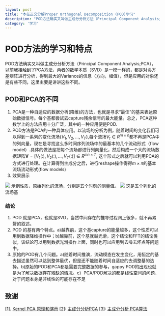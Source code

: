 ```yaml
---
layout: post
title: "本征正交分解Proper Orthogonal Decomposition (POD)学习"
description: "POD方法确实又叫做主成分分析方法（Principal Component Analysis;PCA），以前我接触到了PCA方法，两者的数学本质（SVD）是一模一样的，都是对协方差矩阵进行分析，得到最大的Variance的信息（方向，幅值），但是应用的对象还是有些不同，这里主要是讲讲这些不同..."
category: '学习'
---
```



# POD方法的学习和特点

POD方法确实又叫做主成分分析方法（Principal Component Analysis;PCA），以前我接触到了PCA方法，两者的数学本质（SVD）是一模一样的，都是对协方差矩阵进行分析，得到最大的Variance的信息（方向，幅值），但是应用的对象还是有些不同，这里主要是讲讲这些不同。

## POD和PCA的不同
1. PCA是一种自适应的数据分析(降维)的方法，也就是寻求“最佳”的基来表达原始数据信号。每个基都尝试去capture残余信号的最大能量。总之，PCA这种数学上的方法应用十分广泛，其中的一种应用便是POD.
2. POD方法是PCA的一种具体应用。以流场的分析为例，随着时间的变化我们可以得到一系列的变化流场{$V_1,V_2,...,V_T$},每个流场$V_t\in R^{m\times n}$都不再是PCA中的列向量，现在是寻找这么多时间序列流场中的最基本的几个流动形式（flow model）.具体的做法是把每个流场都进行列向量化，然后构成一个大的流场数据矩阵$\bm{V}=[V_1(:),V_2(:),...,V_T(:)]\in R^{mn \times T}$, 这个形式之后就可以利用PCA的方式进行处理。在计算得到主成分之后，进行reshape操作得得$m \times n$的基本流场流动形式(flow models)
3. 效果展示
<img src="http://i4.piimg.com/323c574d1239190c.jpg">
示例性质，原始列化的流场，分别是五个时刻的测量值。
<img src="http://i4.piimg.com/8eaf7865e0ac7b41.jpg">
这是五个列化的流场基

### 结论
1. POD 就是PCA，也就是SVD，当然中间存在的推导过程网上很多，就不再累赘的叙述。
2. POD 的基有两个特点。a)越靠前，这个基capture的能量越多，这个性质可以用到数据降维操作中；b)越靠前，这个基就越光滑，这个结论和FFT的结论类似，该结论可以用到数据光滑操作上面，同时也可以应用到去噪去坏点等问题中。
3. 原始的POD有几个问题。a)随着时间推演，流动模态在发生变化，用恒定的基去描述虽然可以达到整体最优，但是还不能随着时间自适应的去调整基的选择。b)原始的POD和PCA都是需要完整数据的参与，gappy POD的出现也就是为了解决数据存在残缺的情况。c）PCA/POD解决的都是线性空间的问题，对于问题本身是非线性的可能存在不足

## 致谢
[1]. [Kernel PCA 原理和演示](http://zhanxw.com/blog/2011/02/kernel-pca-%E5%8E%9F%E7%90%86%E5%92%8C%E6%BC%94%E7%A4%BA/)
[2]: [主成分分析PCA](http://www.cnblogs.com/zhangchaoyang/articles/2222048.html)
[3]: [主成分分析 PCA算法](http://blog.sina.com.cn/s/blog_59d470310100j7f1.html)





